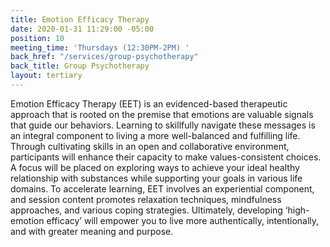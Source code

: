 ```yaml
---
title: Emotion Efficacy Therapy
date: 2020-01-31 11:29:00 -05:00
position: 10
meeting_time: 'Thursdays (12:30PM-2PM) '
back_href: "/services/group-psychotherapy"
back_title: Group Psychotherapy
layout: tertiary
---
```


Emotion Efficacy Therapy (EET) is an evidenced-based therapeutic approach that is rooted on the premise that emotions are valuable signals that guide our behaviors.  Learning to skillfully navigate these messages is an integral component to living a more well-balanced and fulfilling life. Through cultivating skills in an open and collaborative environment, participants will enhance their capacity to make values-consistent choices. A focus will be placed on exploring ways to achieve your ideal healthy relationship with substances while supporting your goals in various life domains. To accelerate learning, EET involves an experiential component, and session content promotes relaxation techniques, mindfulness approaches, and various coping strategies. Ultimately, developing ‘high-emotion efficacy’ will empower you to live more authentically, intentionally, and with greater meaning and purpose.
